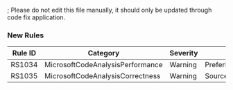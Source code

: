 ; Please do not edit this file manually, it should only be updated through code fix application.

### New Rules

Rule ID | Category | Severity | Notes
--------|----------|----------|-------
RS1034 | MicrosoftCodeAnalysisPerformance | Warning | PreferIsKindAnalyzer
RS1035 | MicrosoftCodeAnalysisCorrectness | Warning | SourceGeneratorAttributeAnalyzer
